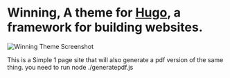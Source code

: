 # Winning, A theme for [Hugo](http://gohugo.io/), a framework for building websites.

![Winning Theme Screenshot](https://github.com/cssandstuff/hugo-theme-winning/blob/master/images/screenshot.png)

This is a Simple 1 page site that will also generate a pdf version of the same thing. you need to run node ./generatepdf.js

